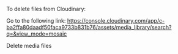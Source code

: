 To delete files from Cloudinary:

Go to the following link:
https://console.cloudinary.com/app/c-ba2ffa80daadf50faca9733b831b76/assets/media_library/search?q=&view_mode=mosaic

Delete media files
